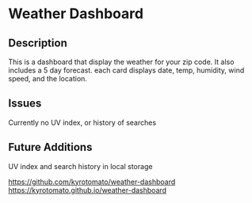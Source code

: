 # Weather Dashboard
## Description
This is a dashboard that display the weather for your zip code. It also includes a 5 day forecast. each card displays date, temp, humidity, wind speed, and the location. 

## Issues 
Currently no UV index, or history of searches

## Future Additions
UV index and search history in local storage

https://github.com/kyrotomato/weather-dashboard
https://kyrotomato.github.io/weather-dashboard